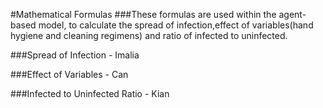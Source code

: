 #Mathematical Formulas
###These formulas are used within the agent-based model, to calculate the spread of infection,effect of variables(hand hygiene and cleaning regimens) and ratio of infected to uninfected. 

###Spread of Infection - Imalia

###Effect of Variables - Can

###Infected to Uninfected Ratio - Kian

